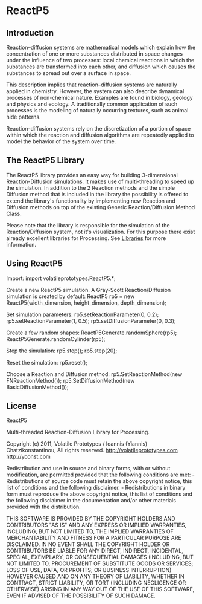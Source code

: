 # ReactP5


## Introduction

Reaction–diffusion systems are mathematical models which explain how the concentration of one or more substances distributed in space changes under the influence of two processes: local chemical reactions in which the substances are transformed into each other, and diffusion which causes the substances to spread out over a surface in space.

This description implies that reaction–diffusion systems are naturally applied in chemistry. However, the system can also describe dynamical processes of non-chemical nature. Examples are found in biology, geology and physics and ecology. A traditionally common application of such processes is the modeling of naturally occurring textures, such as animal hide patterns.

Reaction-diffusion systems rely on the discretization of a portion of space within which the reaction and diffusion algorithms are repeatedly applied to model the behavior of the system over time.


## The ReactP5 Library

The ReactP5 library provides an easy way for building 3-dimensional Reaction-Diffusion simulations. It makes use of multi-threading to speed up the simulation. In addition to the 2 Reaction methods and the simple Diffusion method that is included in the library the possibility is offered to extend the library's functionality by implementing new Reaction and Diffusion methods on top of the existing Generic Reaction/Diffusion Method Class.

Please note that the library is responsible for the simulation of the Reaction/Diffusion system, not it's visualization. For this purpose there exist already excellent libraries for Processing. See [Libraries](http://processing.org/reference/libraries/) for more information.


## Using ReactP5
    
Import:
    import volatileprototypes.ReactP5.*;
    
Create a new ReactP5 simulation. A Gray-Scott Reaction/Diffusion simulation
is created by default:
    ReactP5 rp5 = new ReactP5(width_dimension, height_dimension, depth_dimension);
    
Set simulation parameters:
    rp5.setReactionParameter(0, 0.2);
    rp5.setReactionParameter(1, 0.5);
    rp5.setDiffusionParameter(0, 0.3);
    
Create a few random shapes:
    ReactP5Generate.randomSphere(rp5);
    ReactP5Generate.randomCylinder(rp5);
    
Step the simulation:
    rp5.step();
    rp5.step(20);
    
Reset the simulation:
    rp5.reset();    
    
Choose a Reaction and Diffusion method:
    rp5.SetReactionMethod(new FNReactionMethod());
    rp5.SetDiffusionMethod(new BasicDiffusionMethod());
    
    
## License

ReactP5

Multi-threaded Reaction-Diffusion Library for Processing.

Copyright (c) 2011, Volatile Prototypes / Ioannis (Yiannis) Chatzikonstantinou,
All rights reserved.
http://volatileprototypes.com
http://yconst.com
 
 Redistribution and use in source and binary forms, with or without modification, 
 are permitted provided that the following conditions are met:
 	- Redistributions of source code must retain the above copyright 
 notice, this list of conditions and the following disclaimer.
 	- Redistributions in binary form must reproduce the above copyright 
 notice, this list of conditions and the following disclaimer in the documentation 
 and/or other materials provided with the distribution.
 
  THIS SOFTWARE IS PROVIDED BY THE COPYRIGHT HOLDERS AND CONTRIBUTORS "AS IS" AND ANY 
 EXPRESS OR IMPLIED WARRANTIES, INCLUDING, BUT NOT LIMITED TO, THE IMPLIED 
 WARRANTIES OF MERCHANTABILITY AND FITNESS FOR A PARTICULAR PURPOSE ARE DISCLAIMED. 
 IN NO EVENT SHALL THE COPYRIGHT HOLDER OR CONTRIBUTORS BE LIABLE FOR ANY DIRECT, 
 INDIRECT, INCIDENTAL, SPECIAL, EXEMPLARY, OR CONSEQUENTIAL DAMAGES (INCLUDING, BUT 
 NOT LIMITED TO, PROCUREMENT OF SUBSTITUTE GOODS OR SERVICES; LOSS OF USE, DATA, OR 
 PROFITS; OR BUSINESS INTERRUPTION) HOWEVER CAUSED AND ON ANY THEORY OF LIABILITY, 
 WHETHER IN CONTRACT, STRICT LIABILITY, OR TORT (INCLUDING NEGLIGENCE OR OTHERWISE) 
 ARISING IN ANY WAY OUT OF THE USE OF THIS SOFTWARE, EVEN IF ADVISED OF THE POSSIBILITY 
 OF SUCH DAMAGE.

    
